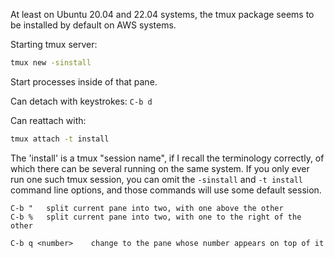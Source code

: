 At least on Ubuntu 20.04 and 22.04 systems, the tmux package seems to
be installed by default on AWS systems.


Starting tmux server:

```bash
tmux new -sinstall
```

Start processes inside of that pane.

Can detach with keystrokes: `C-b d`

Can reattach with:

```bash
tmux attach -t install
```

The 'install' is a tmux "session name", if I recall the terminology
correctly, of which there can be several running on the same system.
If you only ever run one such tmux session, you can omit the
`-sinstall` and `-t install` command line options, and those commands
will use some default session.

```
C-b "   split current pane into two, with one above the other
C-b %   split current pane into two, with one to the right of the other

C-b q <number>    change to the pane whose number appears on top of it
```
